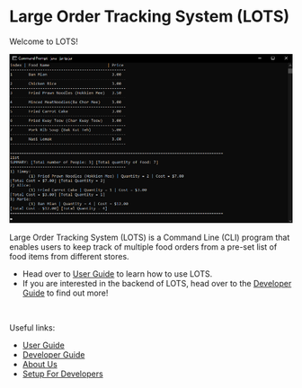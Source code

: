 # Large Order Tracking System (LOTS)

Welcome to LOTS!

![LOTS WelcomePage](https://raw.githubusercontent.com/AY2122S1-CS2113-T13-2/tp/master/docs/UG%20Images/MainMenuImg.png)

Large Order Tracking System (LOTS) is a Command Line (CLI) program that enables users to
keep track of multiple food orders from a pre-set list of food items from different stores.

- Head over to [User Guide](UserGuide.md) to learn how to use LOTS.
- If you are interested in the backend of LOTS, head over to the [Developer Guide](DeveloperGuide.md) to find out more!

<br>

Useful links:
* [User Guide](UserGuide.md)
* [Developer Guide](DeveloperGuide.md)
* [About Us](AboutUs.md)
* [Setup For Developers](settingUp.md)
